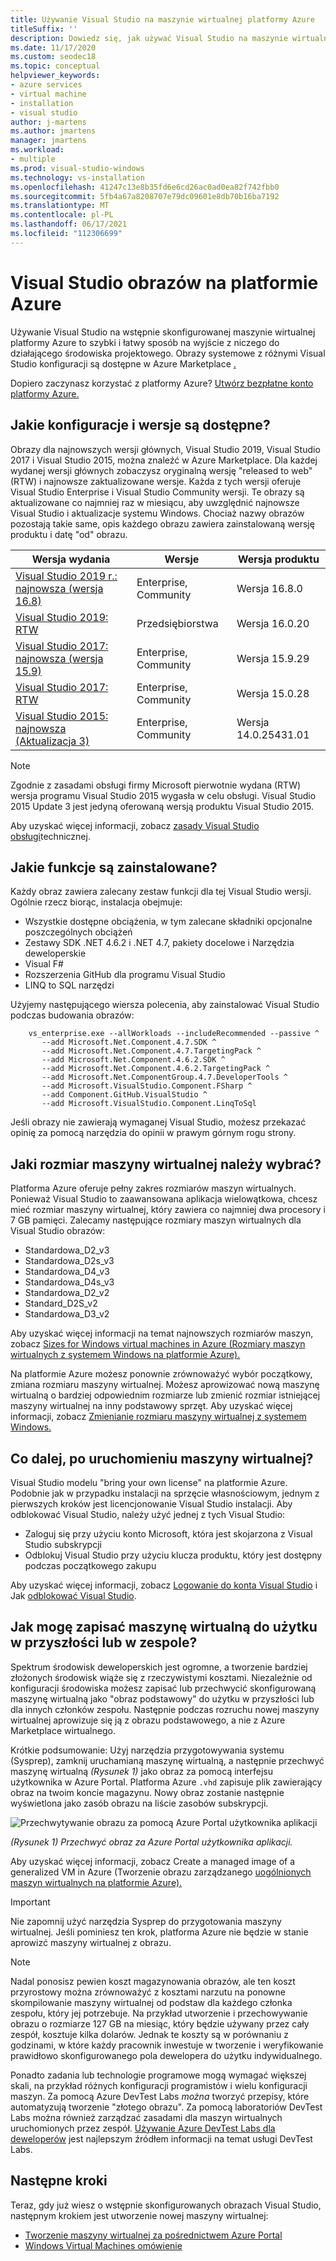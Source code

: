 ```yaml
---
title: Używanie Visual Studio na maszynie wirtualnej platformy Azure
titleSuffix: ''
description: Dowiedz się, jak używać Visual Studio na maszynie wirtualnej platformy Azure
ms.date: 11/17/2020
ms.custom: seodec18
ms.topic: conceptual
helpviewer_keywords:
- azure services
- virtual machine
- installation
- visual studio
author: j-martens
ms.author: jmartens
manager: jmartens
ms.workload:
- multiple
ms.prod: visual-studio-windows
ms.technology: vs-installation
ms.openlocfilehash: 41247c13e8b35fd6e6cd26ac0ad0ea82f742fbb0
ms.sourcegitcommit: 5fb4a67a8208707e79dc09601e8db70b16ba7192
ms.translationtype: MT
ms.contentlocale: pl-PL
ms.lasthandoff: 06/17/2021
ms.locfileid: "112306699"
---
```

# <a name="visual-studio-images-on-azure"></a>Visual Studio obrazów na platformie Azure

Używanie Visual Studio na wstępnie skonfigurowanej maszynie wirtualnej platformy Azure to szybki i łatwy sposób na wyjście z niczego do działającego środowiska projektowego. Obrazy systemowe z różnymi Visual Studio konfiguracji są dostępne w Azure Marketplace [.](https://azuremarketplace.microsoft.com/marketplace/apps/category/compute?filters=virtual-machine-images%3Bmicrosoft%3Bwindows&page=1&subcategories=application-infrastructure)

Dopiero zaczynasz korzystać z platformy Azure? [Utwórz bezpłatne konto platformy Azure.](https://azure.microsoft.com/free)

## <a name="what-configurations-and-versions-are-available"></a>Jakie konfiguracje i wersje są dostępne?

Obrazy dla najnowszych wersji głównych, Visual Studio 2019, Visual Studio 2017 i Visual Studio 2015, można znaleźć w Azure Marketplace.  Dla każdej wydanej wersji głównych zobaczysz oryginalną wersję "released to web" (RTW) i najnowsze zaktualizowane wersje.  Każda z tych wersji oferuje Visual Studio Enterprise i Visual Studio Community wersji.  Te obrazy są aktualizowane co najmniej raz w miesiącu, aby uwzględnić najnowsze Visual Studio i aktualizacje systemu Windows.  Chociaż nazwy obrazów pozostają takie same, opis każdego obrazu zawiera zainstalowaną wersję produktu i datę "od" obrazu.

| Wersja wydania                                                                                                                                                | Wersje              | Wersja produktu       |
|----------------------------------------------------------------------------------------------------------------------------------------------------------------|-----------------------|-----------------------|
| [Visual Studio 2019 r.: najnowsza (wersja 16.8)](https://azuremarketplace.microsoft.com/marketplace/apps/microsoftvisualstudio.visualstudio2019latest?tab=Overview) | Enterprise, Community | Wersja 16.8.0        |
| [Visual Studio 2019: RTW](https://azuremarketplace.microsoft.com/marketplace/apps/microsoftvisualstudio.visualstudio2019?tab=Overview)                         | Przedsiębiorstwa            | Wersja 16.0.20       |
| [Visual Studio 2017: najnowsza (wersja 15.9)](https://azuremarketplace.microsoft.com/marketplace/apps/microsoftvisualstudio.visualstudio?tab=Overview)           | Enterprise, Community | Wersja 15.9.29       |
| [Visual Studio 2017: RTW](https://azuremarketplace.microsoft.com/marketplace/apps/microsoftvisualstudio.visualstudio?tab=Overview)                             | Enterprise, Community | Wersja 15.0.28       |
| [Visual Studio 2015: najnowsza (Aktualizacja 3)](https://azuremarketplace.microsoft.com/marketplace/apps/microsoftvisualstudio.visualstudio?tab=Overview)               | Enterprise, Community | Wersja 14.0.25431.01 |

> [!NOTE]
> Zgodnie z zasadami obsługi firmy Microsoft pierwotnie wydana (RTW) wersja programu Visual Studio 2015 wygasła w celu obsługi. Visual Studio 2015 Update 3 jest jedyną oferowaną wersją produktu Visual Studio 2015.

Aby uzyskać więcej informacji, zobacz [zasady Visual Studio obsługi](/visualstudio/productinfo/vs-servicing-vs)technicznej.

## <a name="what-features-are-installed"></a>Jakie funkcje są zainstalowane?

Każdy obraz zawiera zalecany zestaw funkcji dla tej Visual Studio wersji. Ogólnie rzecz biorąc, instalacja obejmuje:

* Wszystkie dostępne obciążenia, w tym zalecane składniki opcjonalne poszczególnych obciążeń
* Zestawy SDK .NET 4.6.2 i .NET 4.7, pakiety docelowe i Narzędzia deweloperskie
* Visual F#
* Rozszerzenia GitHub dla programu Visual Studio
* LINQ to SQL narzędzi

Użyjemy następującego wiersza polecenia, aby zainstalować Visual Studio podczas budowania obrazów:

```shell
    vs_enterprise.exe --allWorkloads --includeRecommended --passive ^
       --add Microsoft.Net.Component.4.7.SDK ^
       --add Microsoft.Net.Component.4.7.TargetingPack ^
       --add Microsoft.Net.Component.4.6.2.SDK ^
       --add Microsoft.Net.Component.4.6.2.TargetingPack ^
       --add Microsoft.Net.ComponentGroup.4.7.DeveloperTools ^
       --add Microsoft.VisualStudio.Component.FSharp ^
       --add Component.GitHub.VisualStudio ^
       --add Microsoft.VisualStudio.Component.LinqToSql
```

Jeśli obrazy nie zawierają wymaganej Visual Studio, możesz przekazać opinię za pomocą narzędzia do opinii w prawym górnym rogu strony.

## <a name="what-size-vm-should-i-choose"></a>Jaki rozmiar maszyny wirtualnej należy wybrać?

Platforma Azure oferuje pełny zakres rozmiarów maszyn wirtualnych. Ponieważ Visual Studio to zaawansowana aplikacja wielowątkowa, chcesz mieć rozmiar maszyny wirtualnej, który zawiera co najmniej dwa procesory i 7 GB pamięci. Zalecamy następujące rozmiary maszyn wirtualnych dla Visual Studio obrazów:

* Standardowa_D2_v3
* Standardowa_D2s_v3
* Standardowa_D4_v3
* Standardowa_D4s_v3
* Standardowa_D2_v2
* Standard_D2S_v2
* Standardowa_D3_v2

Aby uzyskać więcej informacji na temat najnowszych rozmiarów maszyn, zobacz [Sizes for Windows virtual machines in Azure (Rozmiary maszyn wirtualnych z systemem Windows na platformie Azure).](/azure/virtual-machines/windows/sizes)

Na platformie Azure możesz ponownie zrównoważyć wybór początkowy, zmiana rozmiaru maszyny wirtualnej. Możesz aprowizować nową maszynę wirtualną o bardziej odpowiednim rozmiarze lub zmienić rozmiar istniejącej maszyny wirtualnej na inny podstawowy sprzęt. Aby uzyskać więcej informacji, zobacz [Zmienianie rozmiaru maszyny wirtualnej z systemem Windows.](/azure/virtual-machines/windows/resize-vm)

## <a name="after-the-vm-is-running-whats-next"></a>Co dalej, po uruchomieniu maszyny wirtualnej?

Visual Studio modelu "bring your own license" na platformie Azure. Podobnie jak w przypadku instalacji na sprzęcie własnościowym, jednym z pierwszych kroków jest licencjonowanie Visual Studio instalacji. Aby odblokować Visual Studio, należy użyć jednej z tych Visual Studio:

* Zaloguj się przy użyciu konto Microsoft, która jest skojarzona z Visual Studio subskrypcji
* Odblokuj Visual Studio przy użyciu klucza produktu, który jest dostępny podczas początkowego zakupu

Aby uzyskać więcej informacji, zobacz [Logowanie do konta Visual Studio](../ide/signing-in-to-visual-studio.md) i Jak [odblokować Visual Studio](../ide/how-to-unlock-visual-studio.md).

## <a name="how-do-i-save-the-development-vm-for-future-or-team-use"></a>Jak mogę zapisać maszynę wirtualną do użytku w przyszłości lub w zespole?

Spektrum środowisk deweloperskich jest ogromne, a tworzenie bardziej złożonych środowisk wiąże się z rzeczywistymi kosztami. Niezależnie od konfiguracji środowiska możesz zapisać lub przechwycić skonfigurowaną maszynę wirtualną jako "obraz podstawowy" do użytku w przyszłości lub dla innych członków zespołu. Następnie podczas rozruchu nowej maszyny wirtualnej aprowizuje się ją z obrazu podstawowego, a nie z Azure Marketplace wirtualnego.

Krótkie podsumowanie: Użyj narzędzia przygotowywania systemu (Sysprep), zamknij uruchamianą maszynę wirtualną, a następnie przechwyć maszynę wirtualną *(Rysunek 1)* jako obraz za pomocą interfejsu użytkownika w Azure Portal. Platforma Azure `.vhd` zapisuje plik zawierający obraz na twoim koncie magazynu. Nowy obraz zostanie następnie wyświetlona jako zasób obrazu na liście zasobów subskrypcji.

![Przechwytywanie obrazu za pomocą Azure Portal użytkownika aplikacji](media/capture-vm.png)

*(Rysunek 1) Przechwyć obraz za Azure Portal użytkownika aplikacji.*

Aby uzyskać więcej informacji, zobacz Create a managed image of a generalized VM in Azure (Tworzenie obrazu zarządzanego [uogólnionych maszyn wirtualnych na platformie Azure).](/azure/virtual-machines/windows/capture-image-resource)

> [!IMPORTANT]
> Nie zapomnij użyć narzędzia Sysprep do przygotowania maszyny wirtualnej. Jeśli pominiesz ten krok, platforma Azure nie będzie w stanie aprowizć maszyny wirtualnej z obrazu.

> [!NOTE]
> Nadal ponosisz pewien koszt magazynowania obrazów, ale ten koszt przyrostowy można zrównoważyć z kosztami narzutu na ponowne skompilowanie maszyny wirtualnej od podstaw dla każdego członka zespołu, który jej potrzebuje. Na przykład utworzenie i przechowywanie obrazu o rozmiarze 127 GB na miesiąc, który będzie używany przez cały zespół, kosztuje kilka dolarów. Jednak te koszty są w porównaniu z godzinami, w które każdy pracownik inwestuje w tworzenie i weryfikowanie prawidłowo skonfigurowanego pola dewelopera do użytku indywidualnego.

Ponadto zadania lub technologie programowe mogą wymagać większej skali, na przykład różnych konfiguracji programistów i wielu konfiguracji maszyn. Za pomocą Azure DevTest Labs _można_ tworzyć przepisy, które automatyzują tworzenie "złotego obrazu". Za pomocą laboratoriów DevTest Labs można również zarządzać zasadami dla maszyn wirtualnych uruchomionych przez zespół. [Używanie Azure DevTest Labs dla deweloperów](/azure/devtest-lab/devtest-lab-developer-lab) jest najlepszym źródłem informacji na temat usługi DevTest Labs.

## <a name="next-steps"></a>Następne kroki

Teraz, gdy już wiesz o wstępnie skonfigurowanych obrazach Visual Studio, następnym krokiem jest utworzenie nowej maszyny wirtualnej:

* [Tworzenie maszyny wirtualnej za pośrednictwem Azure Portal](/azure/virtual-machines/windows/quick-create-portal)
* [Windows Virtual Machines omówienie](/azure/virtual-machines/windows/overview)
